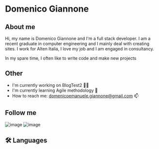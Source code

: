 # Domenico Giannone

## About me

Hi, my name is Domenico Giannone and I'm a full stack developer.
I am a recent graduate in computer engineering and I mainly deal with creating sites.
I work for Alten Italia, I love my job and I am engaged in consultancy.

In my spare time, I often like to write code and make new projects

## Other
- I'm currently working on BlogTest2 👩‍💻
- I'm currently learning Agile methodology 🧠
- How to reach me: domenicoemanuele.giannone@gmail.com 📫

## Follow me
![image](`https://www.linkedin.com/public-profile/settings?trk=d_flagship3_profile_self_view_public_profile`)
![image](https://github.com/Code965/Code965/assets/87176230/77ff4e8e-3f7a-408e-931f-e75bfd552773)



## 🛠 Languages

